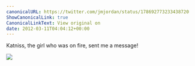 ```yaml
---
canonicalURL: https://twitter.com/jmjordan/status/178692773233438720
ShowCanonicalLink: true
CanonicalLinkText: View original on
date: 2012-03-11T04:04:12+00:00
---
```

Katniss, the girl who was on fire, sent me a message!

![](/images/178692773233438720-AnrYIWjCMAEXf_z.jpg)